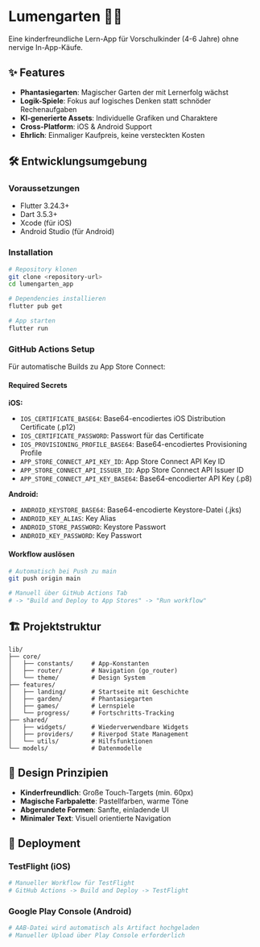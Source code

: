 # Lumengarten 🌟🌱

Eine kinderfreundliche Lern-App für Vorschulkinder (4-6 Jahre) ohne nervige In-App-Käufe.

## ✨ Features

- **Phantasiegarten**: Magischer Garten der mit Lernerfolg wächst
- **Logik-Spiele**: Fokus auf logisches Denken statt schnöder Rechenaufgaben  
- **KI-generierte Assets**: Individuelle Grafiken und Charaktere
- **Cross-Platform**: iOS & Android Support
- **Ehrlich**: Einmaliger Kaufpreis, keine versteckten Kosten

## 🛠️ Entwicklungsumgebung

### Voraussetzungen
- Flutter 3.24.3+
- Dart 3.5.3+
- Xcode (für iOS)
- Android Studio (für Android)

### Installation
```bash
# Repository klonen
git clone <repository-url>
cd lumengarten_app

# Dependencies installieren
flutter pub get

# App starten
flutter run
```

### GitHub Actions Setup

Für automatische Builds zu App Store Connect:

#### Required Secrets
**iOS:**
- `IOS_CERTIFICATE_BASE64`: Base64-encodiertes iOS Distribution Certificate (.p12)
- `IOS_CERTIFICATE_PASSWORD`: Passwort für das Certificate
- `IOS_PROVISIONING_PROFILE_BASE64`: Base64-encodiertes Provisioning Profile
- `APP_STORE_CONNECT_API_KEY_ID`: App Store Connect API Key ID
- `APP_STORE_CONNECT_API_ISSUER_ID`: App Store Connect API Issuer ID  
- `APP_STORE_CONNECT_API_KEY_BASE64`: Base64-encodierter API Key (.p8)

**Android:**
- `ANDROID_KEYSTORE_BASE64`: Base64-encodierte Keystore-Datei (.jks)
- `ANDROID_KEY_ALIAS`: Key Alias
- `ANDROID_STORE_PASSWORD`: Keystore Passwort
- `ANDROID_KEY_PASSWORD`: Key Passwort

#### Workflow auslösen
```bash
# Automatisch bei Push zu main
git push origin main

# Manuell über GitHub Actions Tab
# -> "Build and Deploy to App Stores" -> "Run workflow"
```

## 🏗️ Projektstruktur

```
lib/
├── core/
│   ├── constants/     # App-Konstanten
│   ├── router/        # Navigation (go_router)
│   └── theme/         # Design System
├── features/
│   ├── landing/       # Startseite mit Geschichte
│   ├── garden/        # Phantasiegarten
│   ├── games/         # Lernspiele
│   └── progress/      # Fortschritts-Tracking
├── shared/
│   ├── widgets/       # Wiederverwendbare Widgets
│   ├── providers/     # Riverpod State Management
│   └── utils/         # Hilfsfunktionen
└── models/            # Datenmodelle
```

## 🎨 Design Prinzipien

- **Kinderfreundlich**: Große Touch-Targets (min. 60px)
- **Magische Farbpalette**: Pastellfarben, warme Töne
- **Abgerundete Formen**: Sanfte, einladende UI
- **Minimaler Text**: Visuell orientierte Navigation

## 🚀 Deployment

### TestFlight (iOS)
```bash
# Manueller Workflow für TestFlight
# GitHub Actions -> Build and Deploy -> TestFlight
```

### Google Play Console (Android)
```bash
# AAB-Datei wird automatisch als Artifact hochgeladen
# Manueller Upload über Play Console erforderlich
```
